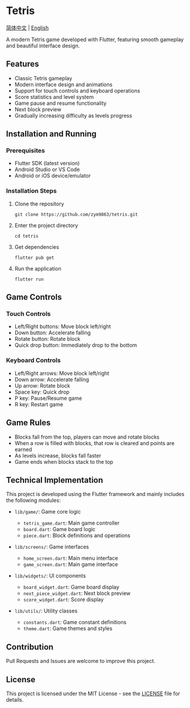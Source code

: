 # Tetris

[简体中文](README.md) | [English](README_EN.md)

A modern Tetris game developed with Flutter, featuring smooth gameplay and beautiful interface design.

## Features

- Classic Tetris gameplay
- Modern interface design and animations
- Support for touch controls and keyboard operations
- Score statistics and level system
- Game pause and resume functionality
- Next block preview
- Gradually increasing difficulty as levels progress

## Installation and Running

### Prerequisites

- Flutter SDK (latest version)
- Android Studio or VS Code
- Android or iOS device/emulator

### Installation Steps

1. Clone the repository
   ```
   git clone https://github.com/zym9863/tetris.git
   ```

2. Enter the project directory
   ```
   cd tetris
   ```

3. Get dependencies
   ```
   flutter pub get
   ```

4. Run the application
   ```
   flutter run
   ```

## Game Controls

### Touch Controls
- Left/Right buttons: Move block left/right
- Down button: Accelerate falling
- Rotate button: Rotate block
- Quick drop button: Immediately drop to the bottom

### Keyboard Controls
- Left/Right arrows: Move block left/right
- Down arrow: Accelerate falling
- Up arrow: Rotate block
- Space key: Quick drop
- P key: Pause/Resume game
- R key: Restart game

## Game Rules

- Blocks fall from the top, players can move and rotate blocks
- When a row is filled with blocks, that row is cleared and points are earned
- As levels increase, blocks fall faster
- Game ends when blocks stack to the top

## Technical Implementation

This project is developed using the Flutter framework and mainly includes the following modules:

- `lib/game/`: Game core logic
  - `tetris_game.dart`: Main game controller
  - `board.dart`: Game board logic
  - `piece.dart`: Block definitions and operations

- `lib/screens/`: Game interfaces
  - `home_screen.dart`: Main menu interface
  - `game_screen.dart`: Main game interface

- `lib/widgets/`: UI components
  - `board_widget.dart`: Game board display
  - `next_piece_widget.dart`: Next block preview
  - `score_widget.dart`: Score display

- `lib/utils/`: Utility classes
  - `constants.dart`: Game constant definitions
  - `theme.dart`: Game themes and styles

## Contribution

Pull Requests and Issues are welcome to improve this project.

## License

This project is licensed under the MIT License - see the [LICENSE](LICENSE) file for details.
